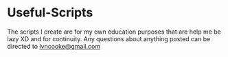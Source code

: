 # Useful-Scripts
The scripts I create are for my own education purposes that are help me be lazy XD and for continuity.
Any questions about anything posted can be directed to lvncooke@gmail.com

